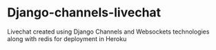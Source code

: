 # Django-channels-livechat
Livechat created using Django Channels and Websockets technologies along with redis for deployment in Heroku
